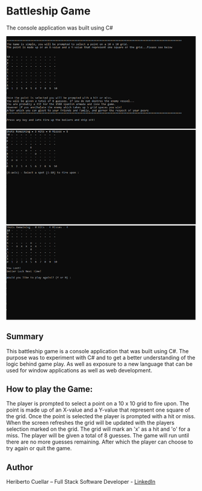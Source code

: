 ﻿# Battleship Game
The console application was built using C#

![BattleshipGame-Tutorial](./images/battleship-gameplay-tutorial.PNG)
![BattleshipGame-Gameplay2](./images/battleship-gameplay-2.PNG)
![BattleshipGame-Gameplay4](./images/battleship-gameplay-4.PNG)

## Summary
This battleship game is a console application that was built using C#. The purpose was to experiment with C# and to get a better understanding of the logic behind game play. As well as exposure to a new language that can be used for window applications as well as web development.

## How to play the Game:
The player is prompted to select a point on a 10 x 10 grid to fire upon. The point is made up of an X-value and a Y-value that represent one square of the grid. Once the point is selected the player is prompted with a hit or miss. When the screen refreshes the grid will be updated with the players selection marked on the grid. The grid will mark an 'x' as a hit and 'o' for a miss. The player will be given a total of 8 guesses. The game will run until there are no more guesses remaining. After which the player can choose to try again or quit the game.

## Author
Heriberto Cuellar – Full Stack Software Developer - [LinkedIn](linkedin.com/in/heriberto-c-5aa11952)